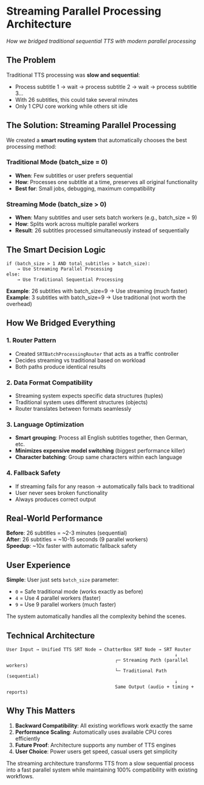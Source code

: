 # Streaming Parallel Processing Architecture

*How we bridged traditional sequential TTS with modern parallel processing*

## The Problem

Traditional TTS processing was **slow and sequential**:
- Process subtitle 1 → wait → process subtitle 2 → wait → process subtitle 3...
- With 26 subtitles, this could take several minutes
- Only 1 CPU core working while others sit idle

## The Solution: Streaming Parallel Processing

We created a **smart routing system** that automatically chooses the best processing method:

### Traditional Mode (batch_size = 0)
- **When**: Few subtitles or user prefers sequential
- **How**: Processes one subtitle at a time, preserves all original functionality
- **Best for**: Small jobs, debugging, maximum compatibility

### Streaming Mode (batch_size > 0) 
- **When**: Many subtitles and user sets batch workers (e.g., batch_size = 9)
- **How**: Splits work across multiple parallel workers
- **Result**: 26 subtitles processed simultaneously instead of sequentially

## The Smart Decision Logic

```
if (batch_size > 1 AND total_subtitles > batch_size):
    → Use Streaming Parallel Processing
else:
    → Use Traditional Sequential Processing
```

**Example**: 26 subtitles with batch_size=9 → Use streaming (much faster)  
**Example**: 3 subtitles with batch_size=9 → Use traditional (not worth the overhead)

## How We Bridged Everything

### 1. **Router Pattern**
- Created `SRTBatchProcessingRouter` that acts as a traffic controller
- Decides streaming vs traditional based on workload
- Both paths produce identical results

### 2. **Data Format Compatibility** 
- Streaming system expects specific data structures (tuples)
- Traditional system uses different structures (objects)
- Router translates between formats seamlessly

### 3. **Language Optimization**
- **Smart grouping**: Process all English subtitles together, then German, etc.
- **Minimizes expensive model switching** (biggest performance killer)
- **Character batching**: Group same characters within each language

### 4. **Fallback Safety**
- If streaming fails for any reason → automatically falls back to traditional
- User never sees broken functionality
- Always produces correct output

## Real-World Performance

**Before**: 26 subtitles = ~2-3 minutes (sequential)  
**After**: 26 subtitles = ~10-15 seconds (9 parallel workers)  
**Speedup**: ~10x faster with automatic fallback safety

## User Experience

**Simple**: User just sets `batch_size` parameter:
- `0` = Safe traditional mode (works exactly as before)
- `4` = Use 4 parallel workers (faster)  
- `9` = Use 9 parallel workers (much faster)

The system automatically handles all the complexity behind the scenes.

## Technical Architecture

```
User Input → Unified TTS SRT Node → ChatterBox SRT Node → SRT Router
                                                              ↓
                                        ┌─ Streaming Path (parallel workers)
                                        └─ Traditional Path (sequential)
                                                              ↓
                                        Same Output (audio + timing + reports)
```

## Why This Matters

1. **Backward Compatibility**: All existing workflows work exactly the same
2. **Performance Scaling**: Automatically uses available CPU cores efficiently  
3. **Future Proof**: Architecture supports any number of TTS engines
4. **User Choice**: Power users get speed, casual users get simplicity

The streaming architecture transforms TTS from a slow sequential process into a fast parallel system while maintaining 100% compatibility with existing workflows.